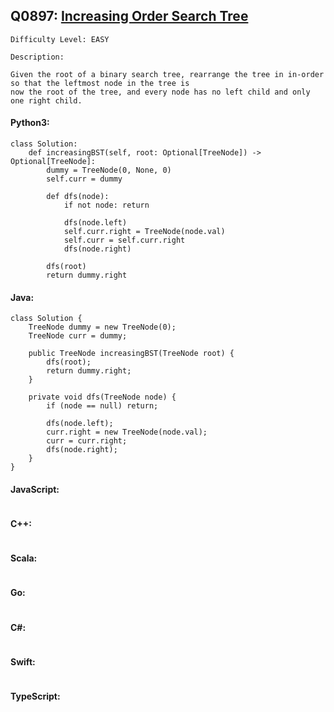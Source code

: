 ## Q0897: [Increasing Order Search Tree](https://leetcode.com/problems/increasing-order-search-tree/)

```
Difficulty Level: EASY
```

```
Description:

Given the root of a binary search tree, rearrange the tree in in-order so that the leftmost node in the tree is
now the root of the tree, and every node has no left child and only one right child.
```

#### Python3:

```
class Solution:
    def increasingBST(self, root: Optional[TreeNode]) -> Optional[TreeNode]:
        dummy = TreeNode(0, None, 0)
        self.curr = dummy

        def dfs(node):
            if not node: return 
            
            dfs(node.left)
            self.curr.right = TreeNode(node.val)
            self.curr = self.curr.right
            dfs(node.right)
        
        dfs(root)
        return dummy.right
```

#### Java:

```
class Solution {
    TreeNode dummy = new TreeNode(0);
    TreeNode curr = dummy;

    public TreeNode increasingBST(TreeNode root) {
        dfs(root);
        return dummy.right;
    }

    private void dfs(TreeNode node) {
        if (node == null) return;
            
        dfs(node.left);
        curr.right = new TreeNode(node.val);
        curr = curr.right;
        dfs(node.right);
    }
}
```

#### JavaScript:

```

```

#### C++:

```

```

#### Scala:

```

```

#### Go:

```

```

#### C#:

```

```

#### Swift:

```

```

#### TypeScript:

```

```